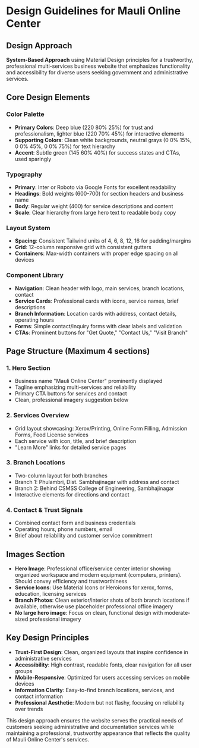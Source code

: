# Design Guidelines for Mauli Online Center

## Design Approach
**System-Based Approach** using Material Design principles for a trustworthy, professional multi-services business website that emphasizes functionality and accessibility for diverse users seeking government and administrative services.

## Core Design Elements

### Color Palette
- **Primary Colors**: Deep blue (220 80% 25%) for trust and professionalism, lighter blue (220 70% 45%) for interactive elements
- **Supporting Colors**: Clean white backgrounds, neutral grays (0 0% 15%, 0 0% 45%, 0 0% 75%) for text hierarchy
- **Accent**: Subtle green (145 60% 40%) for success states and CTAs, used sparingly

### Typography
- **Primary**: Inter or Roboto via Google Fonts for excellent readability
- **Headings**: Bold weights (600-700) for section headers and business name
- **Body**: Regular weight (400) for service descriptions and content
- **Scale**: Clear hierarchy from large hero text to readable body copy

### Layout System
- **Spacing**: Consistent Tailwind units of 4, 6, 8, 12, 16 for padding/margins
- **Grid**: 12-column responsive grid with consistent gutters
- **Containers**: Max-width containers with proper edge spacing on all devices

### Component Library
- **Navigation**: Clean header with logo, main services, branch locations, contact
- **Service Cards**: Professional cards with icons, service names, brief descriptions
- **Branch Information**: Location cards with address, contact details, operating hours
- **Forms**: Simple contact/inquiry forms with clear labels and validation
- **CTAs**: Prominent buttons for "Get Quote," "Contact Us," "Visit Branch"

## Page Structure (Maximum 4 sections)

### 1. Hero Section
- Business name "Mauli Online Center" prominently displayed
- Tagline emphasizing multi-services and reliability
- Primary CTA buttons for services and contact
- Clean, professional imagery suggestion below

### 2. Services Overview
- Grid layout showcasing: Xerox/Printing, Online Form Filling, Admission Forms, Food License services
- Each service with icon, title, and brief description
- "Learn More" links for detailed service pages

### 3. Branch Locations
- Two-column layout for both branches
- Branch 1: Phulambri, Dist. Sambhajinagar with address and contact
- Branch 2: Behind CSMSS College of Engineering, Sambhajinagar
- Interactive elements for directions and contact

### 4. Contact & Trust Signals
- Combined contact form and business credentials
- Operating hours, phone numbers, email
- Brief about reliability and customer service commitment

## Images Section
- **Hero Image**: Professional office/service center interior showing organized workspace and modern equipment (computers, printers). Should convey efficiency and trustworthiness
- **Service Icons**: Use Material Icons or Heroicons for xerox, forms, education, licensing services
- **Branch Photos**: Clean exterior/interior shots of both branch locations if available, otherwise use placeholder professional office imagery
- **No large hero image**: Focus on clean, functional design with moderate-sized professional imagery

## Key Design Principles
- **Trust-First Design**: Clean, organized layouts that inspire confidence in administrative services
- **Accessibility**: High contrast, readable fonts, clear navigation for all user groups
- **Mobile-Responsive**: Optimized for users accessing services on mobile devices
- **Information Clarity**: Easy-to-find branch locations, services, and contact information
- **Professional Aesthetic**: Modern but not flashy, focusing on reliability over trends

This design approach ensures the website serves the practical needs of customers seeking administrative and documentation services while maintaining a professional, trustworthy appearance that reflects the quality of Mauli Online Center's services.